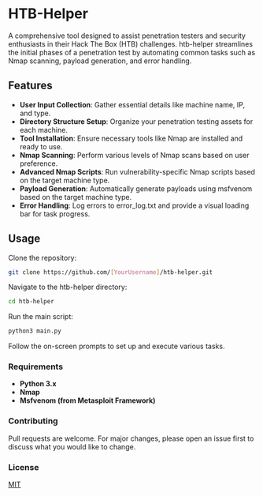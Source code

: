 # HTB-Helper

A comprehensive tool designed to assist penetration testers and security enthusiasts in their Hack The Box (HTB) challenges. htb-helper streamlines the initial phases of a penetration test by automating common tasks such as Nmap scanning, payload generation, and error handling.

## Features

* **User Input Collection**: Gather essential details like machine name, IP, and type.
* **Directory Structure Setup**: Organize your penetration testing assets for each machine.
* **Tool Installation**: Ensure necessary tools like Nmap are installed and ready to use.
* **Nmap Scanning**: Perform various levels of Nmap scans based on user preference.
* **Advanced Nmap Scripts**: Run vulnerability-specific Nmap scripts based on the target machine type.
* **Payload Generation**: Automatically generate payloads using msfvenom based on the target machine type.
* **Error Handling**: Log errors to error_log.txt and provide a visual loading bar for task progress.

## Usage

Clone the repository:

```bash
git clone https://github.com/[YourUsername]/htb-helper.git
```
Navigate to the htb-helper directory:

```bash
cd htb-helper
```
Run the main script:

```bash
python3 main.py
```
Follow the on-screen prompts to set up and execute various tasks.

### Requirements

- **Python 3.x**
- **Nmap**
- **Msfvenom (from Metasploit Framework)**

### Contributing

Pull requests are welcome. For major changes, please open an issue first to discuss what you would like to change.

### License

[MIT](LICENSE)

